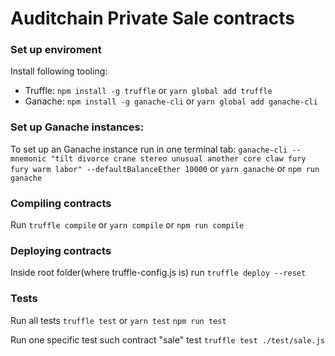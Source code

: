 # Auditchain Private Sale contracts

### Set up enviroment
Install following tooling: 
- Truffle: ```npm install -g truffle``` or ```yarn global add truffle```
- Ganache: ```npm install -g ganache-cli``` or ```yarn global add ganache-cli```

### Set up Ganache instances:

To set up an Ganache instance run in one terminal tab: ```ganache-cli --mnemonic "tilt divorce crane stereo unusual another core claw fury fury warm labor" --defaultBalanceEther 10000``` or ```yarn ganache``` or ```npm run ganache```

### Compiling contracts

Run ```truffle compile``` or ```yarn compile``` or ```npm run compile```

### Deploying contracts

Inside root folder(where truffle-config.js is) run ```truffle deploy --reset```

### Tests

Run all tests ```truffle test``` or ```yarn test``` ```npm run test```

Run one specific test such contract "sale" test ```truffle test ./test/sale.js```